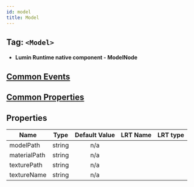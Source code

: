 ```yaml
---
id: model
title: Model
---
```


## Tag: `<Model>`

- #### Lumin Runtime native component - ModelNode

## [Common Events](../Events.md)

## [Common Properties](../Properties.md)

## Properties

| Name         | Type   | Default Value | LRT Name | LRT type |
| ------------ | ------ | :-----------: | -------- | -------- |
| modelPath    | string |      n/a      |
| materialPath | string |      n/a      |
| texturePath  | string |      n/a      |
| textureName  | string |      n/a      |
